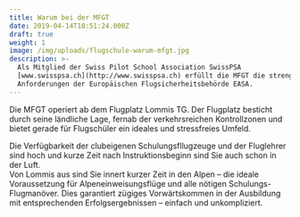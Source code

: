 ```yaml
---
title: Warum bei der MFGT
date: 2019-04-14T10:51:24.000Z
draft: true
weight: 1
image: /img/uploads/flugschule-warum-mfgt.jpg
description: >-
  Als Mitglied der Swiss Pilot School Association SwissPSA
  [www.swisspsa.ch](http://www.swisspsa.ch) erfüllt die MFGT die strengen
  Anforderungen der Europäischen Flugsicherheitsbehörde EASA.
---
```

Die MFGT operiert ab dem Flugplatz Lommis TG. Der Flugplatz besticht durch seine ländliche Lage, fernab der verkehrsreichen Kontrollzonen und bietet gerade für Flugschüler ein ideales und stressfreies Umfeld. 

Die Verfügbarkeit der clubeigenen Schulungsfllugzeuge und der Fluglehrer sind hoch und kurze Zeit nach Instruktionsbeginn sind Sie auch schon in der Luft. \
Von Lommis aus sind Sie innert kurzer Zeit in den Alpen – die ideale Voraussetzung für Alpeneinweisungsflüge und alle nötigen Schulungs-Flugmanöver. Dies garantiert zügiges Vorwärtskommen in der Ausbildung mit entsprechenden Erfolgsergebnissen – einfach und unkompliziert.
